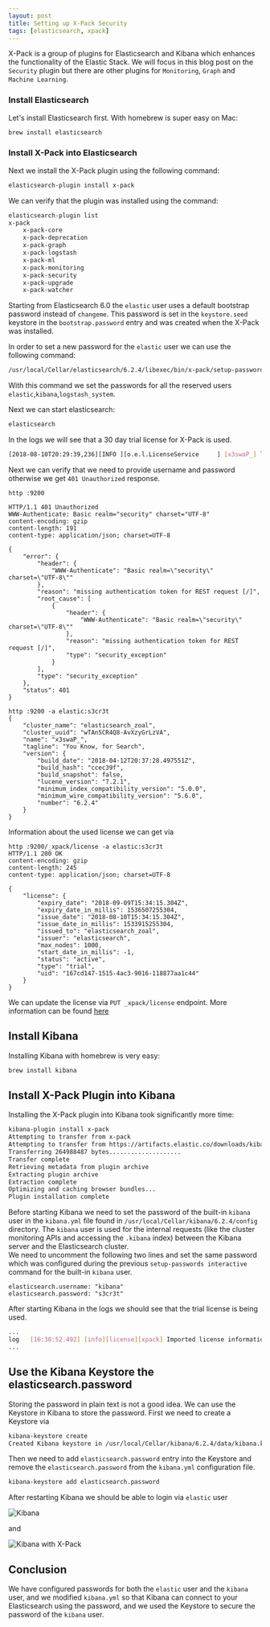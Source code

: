 ```yaml
---
layout: post
title: Setting up X-Pack Security
tags: [elasticsearch, xpack]
---
```


X-Pack is a group of plugins for Elasticsearch and Kibana which enhances the functionality of the Elastic Stack. We will focus in this blog post on the `Security` plugin but there are other plugins for `Monitoring`, `Graph` and `Machine Learning`.

### Install Elasticsearch

Let's install Elasticsearch first. With homebrew is super easy on Mac:

```bash
brew install elasticsearch
```

### Install X-Pack into Elasticsearch

Next we install the X-Pack plugin using the following command:

```bash
elasticsearch-plugin install x-pack
```

We can verify that the plugin was installed using the command:

```bash
elasticsearch-plugin list
x-pack
	x-pack-core
	x-pack-deprecation
	x-pack-graph
	x-pack-logstash
	x-pack-ml
	x-pack-monitoring
	x-pack-security
	x-pack-upgrade
	x-pack-watcher
```

Starting from Elasticsearch 6.0 the `elastic` user uses a default bootstrap password instead of `changeme`. This password is set in the `keystore.seed` keystore in the `bootstrap.password` entry and was created when the X-Pack was installed. 

In order to set a new password for the `elastic` user we can use the following command:

```bash
/usr/local/Cellar/elasticsearch/6.2.4/libexec/bin/x-pack/setup-passwords interactive
```

With this command we set the passwords for all the reserved users `elastic`,`kibana`,`logstash_system`.

Next we can start elasticsearch:

```bash
elasticsearch
``` 

In the logs we will see that a 30 day trial license for X-Pack is used.

```bash
[2018-08-10T20:29:39,236][INFO ][o.e.l.LicenseService     ] [x3swaP_] license [167cd147-1515-4ac3-9016-118877aa1c44] mode [trial] - valid
```

Next we can verify that we need to provide username and password otherwise we get `401 Unauthorized` response.

```
http :9200

HTTP/1.1 401 Unauthorized
WWW-Authenticate: Basic realm="security" charset="UTF-8"
content-encoding: gzip
content-length: 191
content-type: application/json; charset=UTF-8

{
    "error": {
        "header": {
            "WWW-Authenticate": "Basic realm=\"security\" charset=\"UTF-8\""
        },
        "reason": "missing authentication token for REST request [/]",
        "root_cause": [
            {
                "header": {
                    "WWW-Authenticate": "Basic realm=\"security\" charset=\"UTF-8\""
                },
                "reason": "missing authentication token for REST request [/]",
                "type": "security_exception"
            }
        ],
        "type": "security_exception"
    },
    "status": 401
}
```

```
http :9200 -a elastic:s3cr3t
{
    "cluster_name": "elasticsearch_zoal",
    "cluster_uuid": "wTAn5CR4Q8-AvXzyGrLzVA",
    "name": "x3swaP_",
    "tagline": "You Know, for Search",
    "version": {
        "build_date": "2018-04-12T20:37:28.497551Z",
        "build_hash": "ccec39f",
        "build_snapshot": false,
        "lucene_version": "7.2.1",
        "minimum_index_compatibility_version": "5.0.0",
        "minimum_wire_compatibility_version": "5.6.0",
        "number": "6.2.4"
    }
}
```

Information about the used license we can get via

```
http :9200/_xpack/license -a elastic:s3cr3t
HTTP/1.1 200 OK
content-encoding: gzip
content-length: 245
content-type: application/json; charset=UTF-8

{
    "license": {
        "expiry_date": "2018-09-09T15:34:15.304Z",
        "expiry_date_in_millis": 1536507255304,
        "issue_date": "2018-08-10T15:34:15.304Z",
        "issue_date_in_millis": 1533915255304,
        "issued_to": "elasticsearch_zoal",
        "issuer": "elasticsearch",
        "max_nodes": 1000,
        "start_date_in_millis": -1,
        "status": "active",
        "type": "trial",
        "uid": "167cd147-1515-4ac3-9016-118877aa1c44"
    }
}
```

We can update the license via `PUT _xpack/license` endpoint. More information can be found [here](https://www.elastic.co/guide/en/elasticsearch/reference/6.2/update-license.html)

## Install Kibana

Installing Kibana with homebrew is very easy: 

```bash
brew install kibana
```

## Install X-Pack Plugin into Kibana

Installing the X-Pack plugin into Kibana took significantly more time:

```bash
kibana-plugin install x-pack
Attempting to transfer from x-pack
Attempting to transfer from https://artifacts.elastic.co/downloads/kibana-plugins/x-pack/x-pack-6.2.4.zip
Transferring 264988487 bytes....................
Transfer complete
Retrieving metadata from plugin archive
Extracting plugin archive
Extraction complete
Optimizing and caching browser bundles...
Plugin installation complete
```

Before starting Kibana we need to set the password of the built-in `kibana` user in the `kibana.yml` file found in `/usr/local/Cellar/kibana/6.2.4/config` directory.
The `kibana` user is used for the internal requests (like the cluster monitoring APIs and accessing the `.kibana` index) between the Kibana server and the Elasticsearch cluster.  
We need to uncomment the following two lines and set the same password which was configured during the previous `setup-passwords interactive` command for the built-in `kibana` user.  

```
elasticsearch.username: "kibana"
elasticsearch.password: "s3cr3t"
```

After starting Kibana in the logs we should see that the trial license is being used.

```bash
...
log   [16:30:52.492] [info][license][xpack] Imported license information from Elasticsearch for the [monitoring] cluster: mode: trial | status: active | expiry date: 2018-09-09T17:34:15+02:00...
...
```

## Use the Kibana Keystore the elasticsearch.password

Storing the password in plain text is not a good idea. We can use the Keystore in Kibana to store the password. First we need to create a Keystore via

```bash
kibana-keystore create
Created Kibana keystore in /usr/local/Cellar/kibana/6.2.4/data/kibana.keystore
``` 

Then we need to add `elasticsearch.password` entry into the Keystore and remove the `elasticsearch.password` from the `kibana.yml` configuration file.

```bash
kibana-keystore add elasticsearch.password
``` 

After restarting Kibana we should be able to login via `elastic` user

<p><img src="/images/2018-08-11/kibana-login.png" alt="Kibana" /></p>
 
and 

<p><img src="/images/2018-08-11/kibana-with-xpack.png" alt="Kibana with X-Pack" /></p>

## Conclusion

We have configured passwords for both the `elastic` user and the `kibana` user, and we modified `kibana.yml` so that Kibana can connect to your Elasticsearch using the password, and we used the Keystore to secure the password of the `kibana` user.
